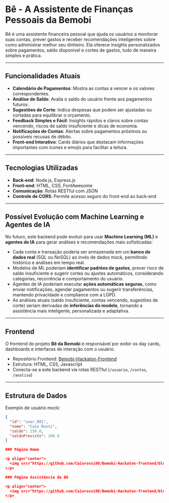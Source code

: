 # Bê - A Assistente de Finanças Pessoais da Bemobi

Bê é uma assistente financeira pessoal que ajuda os usuários a monitorar suas contas, prever gastos e receber recomendações inteligentes sobre como administrar melhor seu dinheiro. Ela oferece insights personalizados sobre pagamentos, saldo disponível e cortes de gastos, tudo de maneira simples e prática.

---

## Funcionalidades Atuais

- **Calendário de Pagamentos**: Mostra as contas a vencer e os valores correspondentes.
- **Análise de Saldo**: Avalia o saldo do usuário frente aos pagamentos futuros.
- **Sugestões de Corte**: Indica despesas que podem ser ajustadas ou cortadas para equilibrar o orçamento.
- **Feedback Simples e Fácil**: Insights rápidos e claros sobre contas vencendo, riscos de saldo insuficiente e dicas de economia.
- **Notificações de Contas**: Alertas sobre pagamentos próximos ou possíveis recusas de débito.
- **Front-end Interativo**: Cards diários que destacam informações importantes com ícones e emojis para facilitar a leitura.

---

## Tecnologias Utilizadas

- **Back-end**: Node.js, Express.js
- **Front-end**: HTML, CSS, FontAwesome
- **Comunicação**: Rotas RESTful com JSON
- **Controle de CORS**: Permite acesso seguro do front-end ao back-end

---

## Possível Evolução com Machine Learning e Agentes de IA

No futuro, este backend pode evoluir para usar **Machine Learning (ML)** e **agentes de IA** para gerar análises e recomendações mais sofisticadas:

- Cada conta e transação poderia ser armazenada em um **banco de dados real** (SQL ou NoSQL) ao invés de dados mock, permitindo histórico e análises em tempo real.
- Modelos de ML poderiam **identificar padrões de gastos**, prever risco de saldo insuficiente e sugerir cortes ou ajustes automáticos, considerando categorias, recorrência e comportamento do usuário.
- Agentes de IA poderiam executar **ações automáticas seguras**, como enviar notificações, agendar pagamentos ou sugerir transferências, mantendo privacidade e compliance com a LGPD.
- As análises atuais (saldo insuficiente, contas vencendo, sugestões de corte) seriam derivadas de **inferências do modelo**, tornando a assistência mais inteligente, personalizada e adaptativa.

---

## Frontend

O frontend do projeto **Bê da Bemobi** é responsável por exibir os day cards, dashboards e interfaces de interação com o usuário.

- Repositório Frontend: [Bemobi-Hackaton-Frontend](https://github.com/Caiorossi00/Bemobi-Hackaton-frontend)  
- Estrutura: HTML, CSS, Javascript  
- Conecta-se a este backend via rotas RESTful (`/usuario`, `/contas`, `/analise`)

---

## Estrutura de Dados

Exemplo de usuário mock:

```json
{
  "id": "user_001",
  "nome": "Caio Rossi",
  "saldo": 250.0,
  "saldoPrevisto": 200.0
}

### Página Home

<p align="center">
  <img src="https://github.com/Caiorossi00/Bemobi-Hackaton-frontend/blob/main/UI.png?raw=true" alt="Frontend Preview" width="600"/>
</p>

### Página Assistência da Bê

<p align="center">
  <img src="https://github.com/Caiorossi00/Bemobi-Hackaton-frontend/blob/main/UI-2.png?raw=true" alt="Assistência da Bê" width="600"/>
</p>

